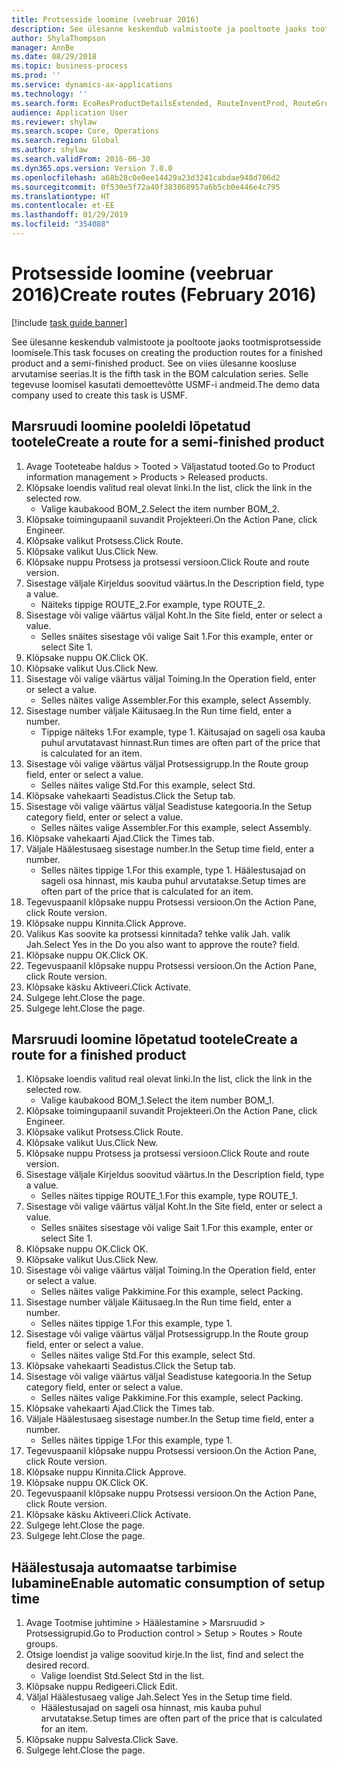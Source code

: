 ```yaml
---
title: Protsesside loomine (veebruar 2016)
description: See ülesanne keskendub valmistoote ja pooltoote jaoks tootmisprotsesside loomisele.
author: ShylaThompson
manager: AnnBe
ms.date: 08/29/2018
ms.topic: business-process
ms.prod: ''
ms.service: dynamics-ax-applications
ms.technology: ''
ms.search.form: EcoResProductDetailsExtended, RouteInventProd, RouteGroup
audience: Application User
ms.reviewer: shylaw
ms.search.scope: Core, Operations
ms.search.region: Global
ms.author: shylaw
ms.search.validFrom: 2016-06-30
ms.dyn365.ops.version: Version 7.0.0
ms.openlocfilehash: a68b28c0e0ee14429a23d3241cabdae948d706d2
ms.sourcegitcommit: 0f530e5f72a40f383868957a6b5cb0e446e4c795
ms.translationtype: HT
ms.contentlocale: et-EE
ms.lasthandoff: 01/29/2019
ms.locfileid: "354088"
---
```

# <a name="create-routes-february-2016"></a><span data-ttu-id="ab17b-103">Protsesside loomine (veebruar 2016)</span><span class="sxs-lookup"><span data-stu-id="ab17b-103">Create routes (February 2016)</span></span>

[!include [task guide banner](../../includes/task-guide-banner.md)]

<span data-ttu-id="ab17b-104">See ülesanne keskendub valmistoote ja pooltoote jaoks tootmisprotsesside loomisele.</span><span class="sxs-lookup"><span data-stu-id="ab17b-104">This task focuses on creating the production routes for a finished product and a semi-finished product.</span></span> <span data-ttu-id="ab17b-105">See on viies ülesanne koosluse arvutamise seerias.</span><span class="sxs-lookup"><span data-stu-id="ab17b-105">It is the fifth task in the BOM calculation series.</span></span> <span data-ttu-id="ab17b-106">Selle tegevuse loomisel kasutati demoettevõtte USMF-i andmeid.</span><span class="sxs-lookup"><span data-stu-id="ab17b-106">The demo data company used to create this task is USMF.</span></span>


## <a name="create-a-route-for-a-semi-finished-product"></a><span data-ttu-id="ab17b-107">Marsruudi loomine pooleldi lõpetatud tootele</span><span class="sxs-lookup"><span data-stu-id="ab17b-107">Create a route for a semi-finished product</span></span>
1. <span data-ttu-id="ab17b-108">Avage Tooteteabe haldus > Tooted > Väljastatud tooted.</span><span class="sxs-lookup"><span data-stu-id="ab17b-108">Go to Product information management > Products > Released products.</span></span>
2. <span data-ttu-id="ab17b-109">Klõpsake loendis valitud real olevat linki.</span><span class="sxs-lookup"><span data-stu-id="ab17b-109">In the list, click the link in the selected row.</span></span>
    * <span data-ttu-id="ab17b-110">Valige kaubakood BOM_2.</span><span class="sxs-lookup"><span data-stu-id="ab17b-110">Select the item number BOM_2.</span></span>  
3. <span data-ttu-id="ab17b-111">Klõpsake toimingupaanil suvandit Projekteeri.</span><span class="sxs-lookup"><span data-stu-id="ab17b-111">On the Action Pane, click Engineer.</span></span>
4. <span data-ttu-id="ab17b-112">Klõpsake valikut Protsess.</span><span class="sxs-lookup"><span data-stu-id="ab17b-112">Click Route.</span></span>
5. <span data-ttu-id="ab17b-113">Klõpsake valikut Uus.</span><span class="sxs-lookup"><span data-stu-id="ab17b-113">Click New.</span></span>
6. <span data-ttu-id="ab17b-114">Klõpsake nuppu Protsess ja protsessi versioon.</span><span class="sxs-lookup"><span data-stu-id="ab17b-114">Click Route and route version.</span></span>
7. <span data-ttu-id="ab17b-115">Sisestage väljale Kirjeldus soovitud väärtus.</span><span class="sxs-lookup"><span data-stu-id="ab17b-115">In the Description field, type a value.</span></span>
    * <span data-ttu-id="ab17b-116">Näiteks tippige ROUTE_2.</span><span class="sxs-lookup"><span data-stu-id="ab17b-116">For example, type ROUTE_2.</span></span>  
8. <span data-ttu-id="ab17b-117">Sisestage või valige väärtus väljal Koht.</span><span class="sxs-lookup"><span data-stu-id="ab17b-117">In the Site field, enter or select a value.</span></span>
    * <span data-ttu-id="ab17b-118">Selles snäites sisestage või valige Sait 1.</span><span class="sxs-lookup"><span data-stu-id="ab17b-118">For this example, enter or select Site 1.</span></span>  
9. <span data-ttu-id="ab17b-119">Klõpsake nuppu OK.</span><span class="sxs-lookup"><span data-stu-id="ab17b-119">Click OK.</span></span>
10. <span data-ttu-id="ab17b-120">Klõpsake valikut Uus.</span><span class="sxs-lookup"><span data-stu-id="ab17b-120">Click New.</span></span>
11. <span data-ttu-id="ab17b-121">Sisestage või valige väärtus väljal Toiming.</span><span class="sxs-lookup"><span data-stu-id="ab17b-121">In the Operation field, enter or select a value.</span></span>
    * <span data-ttu-id="ab17b-122">Selles näites valige Assembler.</span><span class="sxs-lookup"><span data-stu-id="ab17b-122">For this example, select Assembly.</span></span>  
12. <span data-ttu-id="ab17b-123">Sisestage number väljale Käitusaeg.</span><span class="sxs-lookup"><span data-stu-id="ab17b-123">In the Run time field, enter a number.</span></span>
    * <span data-ttu-id="ab17b-124">Tippige näiteks 1.</span><span class="sxs-lookup"><span data-stu-id="ab17b-124">For example, type 1.</span></span> <span data-ttu-id="ab17b-125">Käitusajad on sageli osa kauba puhul arvutatavast hinnast.</span><span class="sxs-lookup"><span data-stu-id="ab17b-125">Run times are often part of the price that is calculated for an item.</span></span>  
13. <span data-ttu-id="ab17b-126">Sisestage või valige väärtus väljal Protsessigrupp.</span><span class="sxs-lookup"><span data-stu-id="ab17b-126">In the Route group field, enter or select a value.</span></span>
    * <span data-ttu-id="ab17b-127">Selles näites valige Std.</span><span class="sxs-lookup"><span data-stu-id="ab17b-127">For this example, select Std.</span></span>  
14. <span data-ttu-id="ab17b-128">Klõpsake vahekaarti Seadistus.</span><span class="sxs-lookup"><span data-stu-id="ab17b-128">Click the Setup tab.</span></span>
15. <span data-ttu-id="ab17b-129">Sisestage või valige väärtus väljal Seadistuse kategooria.</span><span class="sxs-lookup"><span data-stu-id="ab17b-129">In the Setup category field, enter or select a value.</span></span>
    * <span data-ttu-id="ab17b-130">Selles näites valige Assembler.</span><span class="sxs-lookup"><span data-stu-id="ab17b-130">For this example, select Assembly.</span></span>  
16. <span data-ttu-id="ab17b-131">Klõpsake vahekaarti Ajad.</span><span class="sxs-lookup"><span data-stu-id="ab17b-131">Click the Times tab.</span></span>
17. <span data-ttu-id="ab17b-132">Väljale Häälestusaeg sisestage number.</span><span class="sxs-lookup"><span data-stu-id="ab17b-132">In the Setup time field, enter a number.</span></span>
    * <span data-ttu-id="ab17b-133">Selles näites tippige 1.</span><span class="sxs-lookup"><span data-stu-id="ab17b-133">For this example, type 1.</span></span> <span data-ttu-id="ab17b-134">Häälestusajad on sageli osa hinnast, mis kauba puhul arvutatakse.</span><span class="sxs-lookup"><span data-stu-id="ab17b-134">Setup times are often part of the price that is calculated for an item.</span></span>  
18. <span data-ttu-id="ab17b-135">Tegevuspaanil klõpsake nuppu Protsessi versioon.</span><span class="sxs-lookup"><span data-stu-id="ab17b-135">On the Action Pane, click Route version.</span></span>
19. <span data-ttu-id="ab17b-136">Klõpsake nuppu Kinnita.</span><span class="sxs-lookup"><span data-stu-id="ab17b-136">Click Approve.</span></span>
20. <span data-ttu-id="ab17b-137">Valikus Kas soovite ka protsessi kinnitada? tehke valik Jah. valik Jah.</span><span class="sxs-lookup"><span data-stu-id="ab17b-137">Select Yes in the Do you also want to approve the route? field.</span></span>
21. <span data-ttu-id="ab17b-138">Klõpsake nuppu OK.</span><span class="sxs-lookup"><span data-stu-id="ab17b-138">Click OK.</span></span>
22. <span data-ttu-id="ab17b-139">Tegevuspaanil klõpsake nuppu Protsessi versioon.</span><span class="sxs-lookup"><span data-stu-id="ab17b-139">On the Action Pane, click Route version.</span></span>
23. <span data-ttu-id="ab17b-140">Klõpsake käsku Aktiveeri.</span><span class="sxs-lookup"><span data-stu-id="ab17b-140">Click Activate.</span></span>
24. <span data-ttu-id="ab17b-141">Sulgege leht.</span><span class="sxs-lookup"><span data-stu-id="ab17b-141">Close the page.</span></span>
25. <span data-ttu-id="ab17b-142">Sulgege leht.</span><span class="sxs-lookup"><span data-stu-id="ab17b-142">Close the page.</span></span>

## <a name="create-a-route-for-a-finished-product"></a><span data-ttu-id="ab17b-143">Marsruudi loomine lõpetatud tootele</span><span class="sxs-lookup"><span data-stu-id="ab17b-143">Create a route for a finished product</span></span>
1. <span data-ttu-id="ab17b-144">Klõpsake loendis valitud real olevat linki.</span><span class="sxs-lookup"><span data-stu-id="ab17b-144">In the list, click the link in the selected row.</span></span>
    * <span data-ttu-id="ab17b-145">Valige kaubakood BOM_1.</span><span class="sxs-lookup"><span data-stu-id="ab17b-145">Select the item number BOM_1.</span></span>  
2. <span data-ttu-id="ab17b-146">Klõpsake toimingupaanil suvandit Projekteeri.</span><span class="sxs-lookup"><span data-stu-id="ab17b-146">On the Action Pane, click Engineer.</span></span>
3. <span data-ttu-id="ab17b-147">Klõpsake valikut Protsess.</span><span class="sxs-lookup"><span data-stu-id="ab17b-147">Click Route.</span></span>
4. <span data-ttu-id="ab17b-148">Klõpsake valikut Uus.</span><span class="sxs-lookup"><span data-stu-id="ab17b-148">Click New.</span></span>
5. <span data-ttu-id="ab17b-149">Klõpsake nuppu Protsess ja protsessi versioon.</span><span class="sxs-lookup"><span data-stu-id="ab17b-149">Click Route and route version.</span></span>
6. <span data-ttu-id="ab17b-150">Sisestage väljale Kirjeldus soovitud väärtus.</span><span class="sxs-lookup"><span data-stu-id="ab17b-150">In the Description field, type a value.</span></span>
    * <span data-ttu-id="ab17b-151">Selles näites tippige ROUTE_1.</span><span class="sxs-lookup"><span data-stu-id="ab17b-151">For this example, type ROUTE_1.</span></span>  
7. <span data-ttu-id="ab17b-152">Sisestage või valige väärtus väljal Koht.</span><span class="sxs-lookup"><span data-stu-id="ab17b-152">In the Site field, enter or select a value.</span></span>
    * <span data-ttu-id="ab17b-153">Selles snäites sisestage või valige Sait 1.</span><span class="sxs-lookup"><span data-stu-id="ab17b-153">For this example, enter or select Site 1.</span></span>  
8. <span data-ttu-id="ab17b-154">Klõpsake nuppu OK.</span><span class="sxs-lookup"><span data-stu-id="ab17b-154">Click OK.</span></span>
9. <span data-ttu-id="ab17b-155">Klõpsake valikut Uus.</span><span class="sxs-lookup"><span data-stu-id="ab17b-155">Click New.</span></span>
10. <span data-ttu-id="ab17b-156">Sisestage või valige väärtus väljal Toiming.</span><span class="sxs-lookup"><span data-stu-id="ab17b-156">In the Operation field, enter or select a value.</span></span>
    * <span data-ttu-id="ab17b-157">Selles näites valige Pakkimine.</span><span class="sxs-lookup"><span data-stu-id="ab17b-157">For this example, select Packing.</span></span>  
11. <span data-ttu-id="ab17b-158">Sisestage number väljale Käitusaeg.</span><span class="sxs-lookup"><span data-stu-id="ab17b-158">In the Run time field, enter a number.</span></span>
    * <span data-ttu-id="ab17b-159">Selles näites tippige 1.</span><span class="sxs-lookup"><span data-stu-id="ab17b-159">For this example, type 1.</span></span>  
12. <span data-ttu-id="ab17b-160">Sisestage või valige väärtus väljal Protsessigrupp.</span><span class="sxs-lookup"><span data-stu-id="ab17b-160">In the Route group field, enter or select a value.</span></span>
    * <span data-ttu-id="ab17b-161">Selles näites valige Std.</span><span class="sxs-lookup"><span data-stu-id="ab17b-161">For this example, select Std.</span></span>  
13. <span data-ttu-id="ab17b-162">Klõpsake vahekaarti Seadistus.</span><span class="sxs-lookup"><span data-stu-id="ab17b-162">Click the Setup tab.</span></span>
14. <span data-ttu-id="ab17b-163">Sisestage või valige väärtus väljal Seadistuse kategooria.</span><span class="sxs-lookup"><span data-stu-id="ab17b-163">In the Setup category field, enter or select a value.</span></span>
    * <span data-ttu-id="ab17b-164">Selles näites valige Pakkimine.</span><span class="sxs-lookup"><span data-stu-id="ab17b-164">For this example, select Packing.</span></span>  
15. <span data-ttu-id="ab17b-165">Klõpsake vahekaarti Ajad.</span><span class="sxs-lookup"><span data-stu-id="ab17b-165">Click the Times tab.</span></span>
16. <span data-ttu-id="ab17b-166">Väljale Häälestusaeg sisestage number.</span><span class="sxs-lookup"><span data-stu-id="ab17b-166">In the Setup time field, enter a number.</span></span>
    * <span data-ttu-id="ab17b-167">Selles näites tippige 1.</span><span class="sxs-lookup"><span data-stu-id="ab17b-167">For this example, type 1.</span></span>  
17. <span data-ttu-id="ab17b-168">Tegevuspaanil klõpsake nuppu Protsessi versioon.</span><span class="sxs-lookup"><span data-stu-id="ab17b-168">On the Action Pane, click Route version.</span></span>
18. <span data-ttu-id="ab17b-169">Klõpsake nuppu Kinnita.</span><span class="sxs-lookup"><span data-stu-id="ab17b-169">Click Approve.</span></span>
19. <span data-ttu-id="ab17b-170">Klõpsake nuppu OK.</span><span class="sxs-lookup"><span data-stu-id="ab17b-170">Click OK.</span></span>
20. <span data-ttu-id="ab17b-171">Tegevuspaanil klõpsake nuppu Protsessi versioon.</span><span class="sxs-lookup"><span data-stu-id="ab17b-171">On the Action Pane, click Route version.</span></span>
21. <span data-ttu-id="ab17b-172">Klõpsake käsku Aktiveeri.</span><span class="sxs-lookup"><span data-stu-id="ab17b-172">Click Activate.</span></span>
22. <span data-ttu-id="ab17b-173">Sulgege leht.</span><span class="sxs-lookup"><span data-stu-id="ab17b-173">Close the page.</span></span>
23. <span data-ttu-id="ab17b-174">Sulgege leht.</span><span class="sxs-lookup"><span data-stu-id="ab17b-174">Close the page.</span></span>

## <a name="enable-automatic-consumption-of-setup-time"></a><span data-ttu-id="ab17b-175">Häälestusaja automaatse tarbimise lubamine</span><span class="sxs-lookup"><span data-stu-id="ab17b-175">Enable automatic consumption of setup time</span></span>
1. <span data-ttu-id="ab17b-176">Avage Tootmise juhtimine > Häälestamine > Marsruudid > Protsessigrupid.</span><span class="sxs-lookup"><span data-stu-id="ab17b-176">Go to Production control > Setup > Routes > Route groups.</span></span>
2. <span data-ttu-id="ab17b-177">Otsige loendist ja valige soovitud kirje.</span><span class="sxs-lookup"><span data-stu-id="ab17b-177">In the list, find and select the desired record.</span></span>
    * <span data-ttu-id="ab17b-178">Valige loendist Std.</span><span class="sxs-lookup"><span data-stu-id="ab17b-178">Select Std in the list.</span></span>  
3. <span data-ttu-id="ab17b-179">Klõpsake nuppu Redigeeri.</span><span class="sxs-lookup"><span data-stu-id="ab17b-179">Click Edit.</span></span>
4. <span data-ttu-id="ab17b-180">Väljal Häälestusaeg valige Jah.</span><span class="sxs-lookup"><span data-stu-id="ab17b-180">Select Yes in the Setup time field.</span></span>
    * <span data-ttu-id="ab17b-181">Häälestusajad on sageli osa hinnast, mis kauba puhul arvutatakse.</span><span class="sxs-lookup"><span data-stu-id="ab17b-181">Setup times are often part of the price that is calculated for an item.</span></span>  
5. <span data-ttu-id="ab17b-182">Klõpsake nuppu Salvesta.</span><span class="sxs-lookup"><span data-stu-id="ab17b-182">Click Save.</span></span>
6. <span data-ttu-id="ab17b-183">Sulgege leht.</span><span class="sxs-lookup"><span data-stu-id="ab17b-183">Close the page.</span></span>

